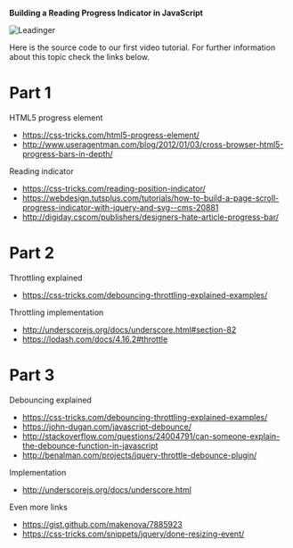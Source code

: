 **Building a Reading Progress Indicator in JavaScript**

![Leadinger](http://leadinger.com/themes/leadinger-creative/assets/images/leadinger_logo.svg)

Here is the source code to our first video tutorial. For further information about this topic check the links below.

# Part 1

HTML5 progress element
* https://css-tricks.com/html5-progress-element/
* http://www.useragentman.com/blog/2012/01/03/cross-browser-html5-progress-bars-in-depth/

Reading indicator
* https://css-tricks.com/reading-position-indicator/
* https://webdesign.tutsplus.com/tutorials/how-to-build-a-page-scroll-progress-indicator-with-jquery-and-svg--cms-20881
* http://digiday.cscom/publishers/designers-hate-article-progress-bar/

# Part 2

Throttling explained
* https://css-tricks.com/debouncing-throttling-explained-examples/

Throttling implementation
* http://underscorejs.org/docs/underscore.html#section-82
* https://lodash.com/docs/4.16.2#throttle

# Part 3

Debouncing explained
* https://css-tricks.com/debouncing-throttling-explained-examples/
* https://john-dugan.com/javascript-debounce/
* http://stackoverflow.com/questions/24004791/can-someone-explain-the-debounce-function-in-javascript
* http://benalman.com/projects/jquery-throttle-debounce-plugin/

Implementation
* http://underscorejs.org/docs/underscore.html

Even more links
* https://gist.github.com/makenova/7885923
* https://css-tricks.com/snippets/jquery/done-resizing-event/